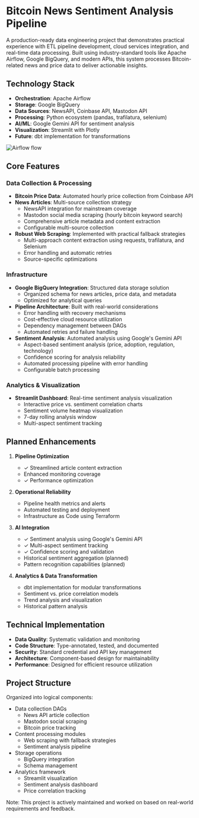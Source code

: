 # Bitcoin News Sentiment Analysis Pipeline

A production-ready data engineering project that demonstrates practical experience with ETL pipeline development, cloud services integration, and real-time data processing. Built using industry-standard tools like Apache Airflow, Google BigQuery, and modern APIs, this system processes Bitcoin-related news and price data to deliver actionable insights.

## Technology Stack

- **Orchestration**: Apache Airflow
- **Storage**: Google BigQuery
- **Data Sources**: NewsAPI, Coinbase API, Mastodon API
- **Processing**: Python ecosystem (pandas, trafilatura, selenium)
- **AI/ML**: Google Gemini API for sentiment analysis
- **Visualization**: Streamlit with Plotly
- **Future**: dbt implementation for transformations

![Airflow flow](https://github.com/user-attachments/assets/d458b33e-72ac-494d-90b0-dde5ad0c553f)

## Core Features

### Data Collection & Processing
- **Bitcoin Price Data**: Automated hourly price collection from Coinbase API
- **News Articles**: Multi-source collection strategy
  - NewsAPI integration for mainstream coverage
  - Mastodon social media scraping (hourly bitcoin keyword search)
  - Comprehensive article metadata and content extraction
  - Configurable multi-source collection
- **Robust Web Scraping**: Implemented with practical fallback strategies
  - Multi-approach content extraction using requests, trafilatura, and Selenium
  - Error handling and automatic retries
  - Source-specific optimizations

### Infrastructure
- **Google BigQuery Integration**: Structured data storage solution
  - Organized schema for news articles, price data, and metadata
  - Optimized for analytical queries
- **Pipeline Architecture**: Built with real-world considerations
  - Error handling with recovery mechanisms
  - Cost-effective cloud resource utilization
  - Dependency management between DAGs
  - Automated retries and failure handling
- **Sentiment Analysis**: Automated analysis using Google's Gemini API
  - Aspect-based sentiment analysis (price, adoption, regulation, technology)
  - Confidence scoring for analysis reliability
  - Automated processing pipeline with error handling
  - Configurable batch processing

### Analytics & Visualization
- **Streamlit Dashboard**: Real-time sentiment analysis visualization
  - Interactive price vs. sentiment correlation charts
  - Sentiment volume heatmap visualization
  - 7-day rolling analysis window
  - Multi-aspect sentiment tracking

## Planned Enhancements

1. **Pipeline Optimization**
   - ✓ Streamlined article content extraction
   - Enhanced monitoring coverage
   - ✓ Performance optimization

2. **Operational Reliability**
   - Pipeline health metrics and alerts
   - Automated testing and deployment
   - Infrastructure as Code using Terraform

3. **AI Integration**
   - ✓ Sentiment analysis using Google's Gemini API
   - ✓ Multi-aspect sentiment tracking
   - ✓ Confidence scoring and validation
   - Historical sentiment aggregation (planned)
   - Pattern recognition capabilities (planned)

4. **Analytics & Data Transformation**
   - dbt implementation for modular transformations
   - Sentiment vs. price correlation models
   - Trend analysis and visualization
   - Historical pattern analysis

## Technical Implementation

- **Data Quality**: Systematic validation and monitoring
- **Code Structure**: Type-annotated, tested, and documented
- **Security**: Standard credential and API key management
- **Architecture**: Component-based design for maintainability
- **Performance**: Designed for efficient resource utilization

## Project Structure

Organized into logical components:
- Data collection DAGs
  - News API article collection
  - Mastodon social scraping
  - Bitcoin price tracking
- Content processing modules
  - Web scraping with fallback strategies
  - Sentiment analysis pipeline
- Storage operations
  - BigQuery integration
  - Schema management
- Analytics framework
  - Streamlit visualization
  - Sentiment analysis dashboard
  - Price correlation tracking

Note: This project is actively maintained and worked on based on real-world requirements and feedback.
